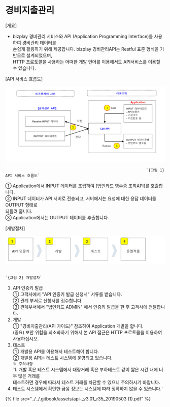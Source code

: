 # 경비지출관리

\[개요\]  
 - bizplay 경비관리 서비스와 API \(Application Programming Interface\)를 사용하여 경비관리 데이터를   
  손쉽게 활용하기 위해 제공합니다. bizplay 경비관리API는 Restful 표준 형식을 기반으로 설계되었으며,   
  HTTP 프로토콜을 사용하는 어떠한 개발 언어를 이용해서도 API서비스를 이용할 수 있습니다. 

\[API 서비스 흐름도\]

![](../../.gitbook/assets/image%20%28111%29.png)

                                                                  `{그림 1} API 서비스 흐름도`

   ① Application에서 INPUT 데이터를 조립하여 \[법인카드 영수증 조회API\]를 호출합니다.  
   ② INPUT 데이터가 API 서버로 전송되고, 서버에서는 요청에 대한 응답 데이터를 OUTPUT 형태로  
      되돌려 줍니다.   
   ③ Application에서는 OUTPUT 데이터를 추출합니다.

\[개발절차\]

![](../../.gitbook/assets/image%20%2887%29.png)

                                                                          `{그림 2} 개발절차`

   1. API 인증키 발급  
      ① 고객사에서 "API 인증키 발급 신청서" 서류를 받습니다.  
      ② 관계 부서로 신청서를 접수합니다.  
      ③ 관계부서에서 "법인카드 ADMIN" 에서 인증키 발급을 한 후 고객사에 전달합니다.  
   2. 개발  
      ① "경비지출관리\(API 가이드\)" 참조하여 Application 개발을 합니다.  
       \(중요\) 보안 위험을 최소화하기 위해서 본 API 접근은 HTTP 프로토콜을 이용하여 사용하십시오.  
   3. 테스트  
      ① 개발용 API를 이용해서 테스트해야 합니다.  
      ② 개발용 API는 테스트 시스템에 운영되고 있습니다.  
       `※ 주의사항`  
           `1. 개발 혹은 테스트 시스템에서 대량거래 혹은 부하테스트 같이 짧은 시간 내에 너무 많은 거래를  
  테스트하면 경우에 따라서 테스트 거래를 차단할 수 있으니 주의하시기 바랍니다.  
2. 테스트 시스템에서 확인한 금융 정보는 시스템에 따라 정확하지 않을 수 있습니다.`

{% file src="../../.gitbook/assets/api-\_v3.01\_r35\_20190503 \(1\).pdf" %}

